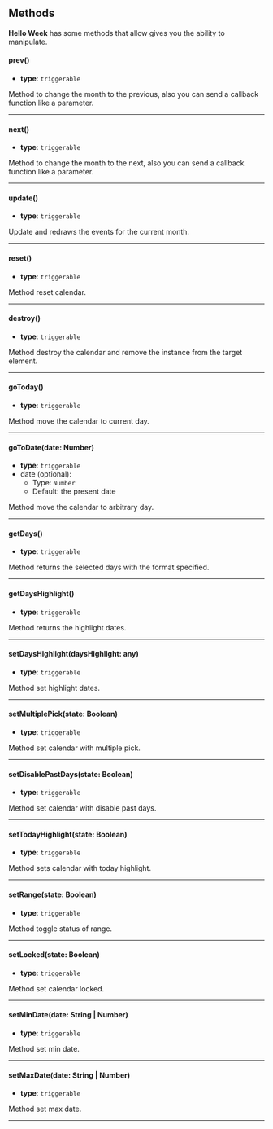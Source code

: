 ## Methods
**Hello Week** has some methods that allow gives you the ability to manipulate.

#### prev()
- **type**: `triggerable`

Method to change the month to the previous, also you can send a callback function like a parameter.

---

#### next()
- **type**: `triggerable`

Method to change the month to the next, also you can send a callback function like a parameter.

---

#### update()
- **type**: `triggerable`

Update and redraws the events for the current month.

---

#### reset()
- **type**: `triggerable`

Method reset calendar.

---

#### destroy()
- **type**: `triggerable`

Method destroy the calendar and remove the instance from the target element.

---

#### goToday()
- **type**: `triggerable`

Method move the calendar to current day.

---

#### goToDate(date: Number)
- **type**: `triggerable`
- date (optional):
  - Type: `Number`
  - Default: the present date

Method move the calendar to arbitrary day.

---


#### getDays()
- **type**: `triggerable`

Method returns the selected days with the format specified.

---

#### getDaysHighlight()
- **type**: `triggerable`

Method returns the highlight dates.

---

#### setDaysHighlight(daysHighlight: any)
- **type**: `triggerable`

Method set highlight dates.

---

#### setMultiplePick(state: Boolean)
- **type**: `triggerable`

Method set calendar with multiple pick.

---

#### setDisablePastDays(state: Boolean)
- **type**: `triggerable`

Method set calendar with disable past days.

---

#### setTodayHighlight(state: Boolean)
- **type**: `triggerable`

Method sets calendar with today highlight.

---

#### setRange(state: Boolean)
- **type**: `triggerable`

Method toggle status of range.

---

#### setLocked(state: Boolean)
- **type**: `triggerable`

Method set calendar locked.

---


#### setMinDate(date: String | Number)
- **type**: `triggerable`

Method set min date.

---


#### setMaxDate(date: String | Number)
- **type**: `triggerable`

Method set max date.

---
